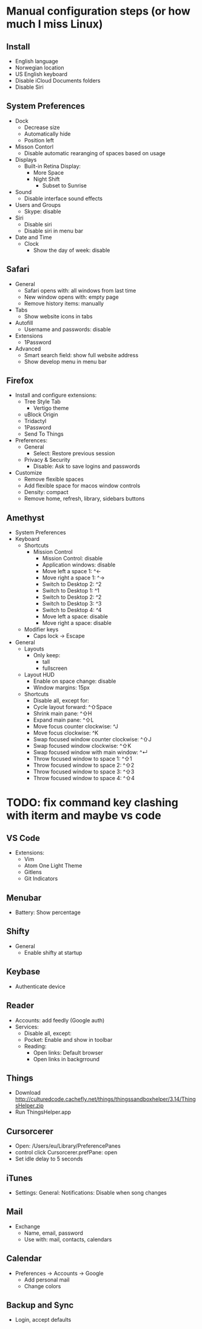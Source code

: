 Manual configuration steps (or how much I miss Linux)
=====================================================

Install
-------

- English language
- Norwegian location
- US English keyboard
- Disable iCloud Documents folders
- Disable Siri

System Preferences
------------------

- Dock
  - Decrease size
  - Automatically hide
  - Position left
- Misson Contorl
  - Disable automatic rearanging of spaces based on usage
- Displays
  - Built-in Retina Display:
    - More Space
    - Night Shift
      - Subset to Sunrise
- Sound
  - Disable interface sound effects
- Users and Groups
  - Skype: disable
- Siri
  - Disable siri
  - Disable siri in menu bar
- Date and Time
  - Clock
    - Show the day of week: disable

Safari
------

- General
  - Safari opens with: all windows from last time
  - New window opens with: empty page
  - Remove history items: manually
- Tabs
  - Show website icons in tabs
- Autofill
  - Username and passwords: disable
- Extensions
  - 1Password
- Advanced
  - Smart search field: show full website address
  - Show develop menu in menu bar

Firefox
-------

- Install and configure extensions:
  - Tree Style Tab
    - Vertigo theme
  - uBlock Origin
  - Tridactyl
  - 1Password
  - Send To Things
- Preferences:
  - General
    - Select: Restore previous session
  - Privacy & Security
    - Disable: Ask to save logins and passwords
- Customize
  - Remove flexible spaces
  - Add flexible space for macos window controls
  - Density: compact
  - Remove home, refresh, library, sidebars buttons

Amethyst
--------

- System Preferences
 - Keyboard
   - Shortcuts
     - Mission Control
       - Mission Control: disable
       - Application windows: disable
       - Move left a space 1: ^←
       - Move right a space 1: ^→
       - Switch to Desktop 2: ^2
       - Switch to Desktop 1: ^1
       - Switch to Desktop 2: ^2
       - Switch to Desktop 3: ^3
       - Switch to Desktop 4: ^4
       - Move left a space: disable
       - Move right a space: disable
    - Modifier keys
      - Caps lock -> Escape
- General
  - Layouts
    - Only keep:
      - tall
      - fullscreen
  - Layout HUD
    - Enable on space change: disable
    - Window margins: 15px
  - Shortcuts
    - Disable all, except for:
    - Cycle layout forward: ^⇧Space
    - Shrink main pane: ^⇧H
    - Expand main pane: ^⇧L
    - Move focus counter clockwise: ^J
    - Move focus clockwise: ^K
    - Swap focused window counter clockwise: ^⇧J
    - Swap focused window clockwise: ^⇧K
    - Swap focused window with main window: ^↵
    - Throw focused window to space 1: ^⇧1
    - Throw focused window to space 2: ^⇧2
    - Throw focused window to space 3: ^⇧3
    - Throw focused window to space 4: ^⇧4

# TODO: fix command key clashing with iterm and maybe vs code

VS Code
-------

- Extensions:
  - Vim
  - Atom One Light Theme
  - Gitlens
  - Git Indicators

Menubar
-------

- Battery: Show percentage

Shifty
------

- General
  - Enable shifty at startup

Keybase
-------

- Authenticate device

Reader
------

- Accounts: add feedly (Google auth)
- Services:
  - Disable all, except:
  - Pocket: Enable and show in toolbar
  - Reading:
    - Open links: Default browser
    - Open links in backgrround

Things
------

- Download http://culturedcode.cachefly.net/things/thingssandboxhelper/3.14/ThingsHelper.zip
- Run ThingsHelper.app

Cursorcerer
-----------

- Open: /Users/eu/Library/PreferencePanes
- control click Cursorcerer.prefPane: open
- Set idle delay to 5 seconds

iTunes
------

- Settings: General: Notifications: Disable when song changes

Mail
----

- Exchange
  - Name, email, password
  - Use with: mail, contacts, calendars

Calendar
--------

- Preferences -> Accounts -> Google
  - Add personal mail
  - Change colors

Backup and Sync
---------------

- Login, accept defaults
